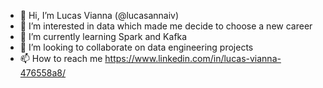 - 👋 Hi, I’m Lucas Vianna (@lucasannaiv)
- 👀 I’m interested in data which made me decide to choose a new career
- 🌱 I’m currently learning Spark and Kafka
- 💞️ I’m looking to collaborate on data engineering projects
- 📫 How to reach me https://www.linkedin.com/in/lucas-vianna-476558a8/

<!---
lucasannaiv/lucasannaiv is a ✨ special ✨ repository because its `README.md` (this file) appears on your GitHub profile.
You can click the Preview link to take a look at your changes.
--->
